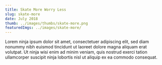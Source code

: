```yaml
---
title: Skate More Worry Less
slug: skate-more
date: July 2018
thumb: ../images/thumbs/skate-more.png
featuredImgs: ../images/skate-more/
---
```


Lorem ninja ipsum dolor sit amet, consectetuer adipiscing elit, sed diam nonummy nibh euismod tincidunt ut laoreet dolore magna aliquam erat volutpat. Ut ninja wisi enim ad minim veniam, quis nostrud exerci tation ullamcorper suscipit ninja lobortis nisl ut aliquip ex ea commodo consequat.